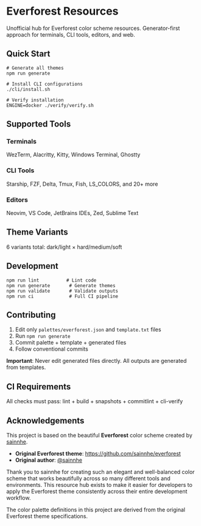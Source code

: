 # Everforest Resources

Unofficial hub for Everforest color scheme resources. Generator-first approach for terminals, CLI tools, editors, and web.

## Quick Start

    # Generate all themes
    npm run generate

    # Install CLI configurations
    ./cli/install.sh

    # Verify installation
    ENGINE=docker ./verify/verify.sh

## Supported Tools

### Terminals
WezTerm, Alacritty, Kitty, Windows Terminal, Ghostty

### CLI Tools
Starship, FZF, Delta, Tmux, Fish, LS_COLORS, and 20+ more

### Editors
Neovim, VS Code, JetBrains IDEs, Zed, Sublime Text

## Theme Variants

6 variants total: dark/light × hard/medium/soft

## Development

    npm run lint          # Lint code
    npm run generate       # Generate themes
    npm run validate       # Validate outputs
    npm run ci             # Full CI pipeline

## Contributing

1. Edit only `palettes/everforest.json` and `template.txt` files
2. Run `npm run generate`
3. Commit palette + template + generated files
4. Follow conventional commits

**Important**: Never edit generated files directly. All outputs are generated from templates.

## CI Requirements

All checks must pass: lint + build + snapshots + commitlint + cli-verify

## Acknowledgements

This project is based on the beautiful **Everforest** color scheme created by [sainnhe](https://github.com/sainnhe). 

- **Original Everforest theme**: https://github.com/sainnhe/everforest
- **Original author**: [@sainnhe](https://github.com/sainnhe)

Thank you to sainnhe for creating such an elegant and well-balanced color scheme that works beautifully across so many different tools and environments. This resource hub exists to make it easier for developers to apply the Everforest theme consistently across their entire development workflow.

The color palette definitions in this project are derived from the original Everforest theme specifications.
